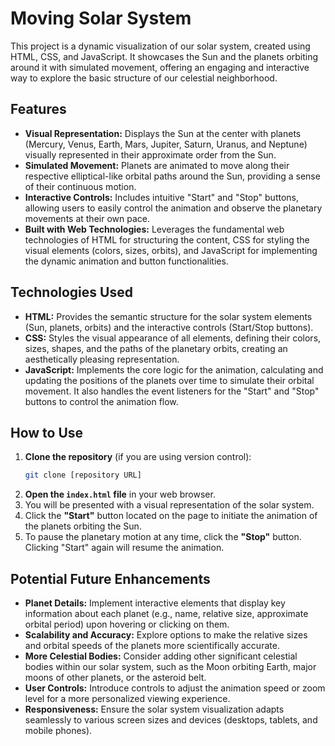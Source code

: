 # Moving Solar System

This project is a dynamic visualization of our solar system, created using HTML, CSS, and JavaScript. It showcases the Sun and the planets orbiting around it with simulated movement, offering an engaging and interactive way to explore the basic structure of our celestial neighborhood.

## Features

* **Visual Representation:** Displays the Sun at the center with planets (Mercury, Venus, Earth, Mars, Jupiter, Saturn, Uranus, and Neptune) visually represented in their approximate order from the Sun.
* **Simulated Movement:** Planets are animated to move along their respective elliptical-like orbital paths around the Sun, providing a sense of their continuous motion.
* **Interactive Controls:** Includes intuitive "Start" and "Stop" buttons, allowing users to easily control the animation and observe the planetary movements at their own pace.
* **Built with Web Technologies:** Leverages the fundamental web technologies of HTML for structuring the content, CSS for styling the visual elements (colors, sizes, orbits), and JavaScript for implementing the dynamic animation and button functionalities.

## Technologies Used

* **HTML:** Provides the semantic structure for the solar system elements (Sun, planets, orbits) and the interactive controls (Start/Stop buttons).
* **CSS:** Styles the visual appearance of all elements, defining their colors, sizes, shapes, and the paths of the planetary orbits, creating an aesthetically pleasing representation.
* **JavaScript:** Implements the core logic for the animation, calculating and updating the positions of the planets over time to simulate their orbital movement. It also handles the event listeners for the "Start" and "Stop" buttons to control the animation flow.

## How to Use

1.  **Clone the repository** (if you are using version control):
    ```bash
    git clone [repository URL]
    ```
2.  **Open the `index.html` file** in your web browser.
3.  You will be presented with a visual representation of the solar system.
4.  Click the **"Start"** button located on the page to initiate the animation of the planets orbiting the Sun.
5.  To pause the planetary motion at any time, click the **"Stop"** button. Clicking "Start" again will resume the animation.

## Potential Future Enhancements

* **Planet Details:** Implement interactive elements that display key information about each planet (e.g., name, relative size, approximate orbital period) upon hovering or clicking on them.
* **Scalability and Accuracy:** Explore options to make the relative sizes and orbital speeds of the planets more scientifically accurate.
* **More Celestial Bodies:** Consider adding other significant celestial bodies within our solar system, such as the Moon orbiting Earth, major moons of other planets, or the asteroid belt.
* **User Controls:** Introduce controls to adjust the animation speed or zoom level for a more personalized viewing experience.
* **Responsiveness:** Ensure the solar system visualization adapts seamlessly to various screen sizes and devices (desktops, tablets, and mobile phones).
